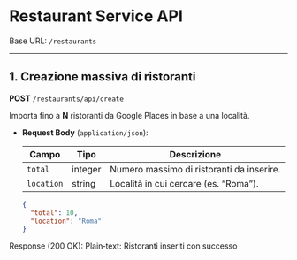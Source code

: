 # Restaurant Service API

Base URL: `/restaurants`

---

## 1. Creazione massiva di ristoranti

**POST** `/restaurants/api/create`  

Importa fino a **N** ristoranti da Google Places in base a una località.

- **Request Body** (`application/json`):

  | Campo      | Tipo    | Descrizione                               |
  |------------|---------|-------------------------------------------|
  | `total`    | integer | Numero massimo di ristoranti da inserire. |
  | `location` | string  | Località in cui cercare (es. “Roma”).     |

  ```json
  {
    "total": 10,
    "location": "Roma"
  }
Response (200 OK):
Plain‑text:
Ristoranti inseriti con successo
